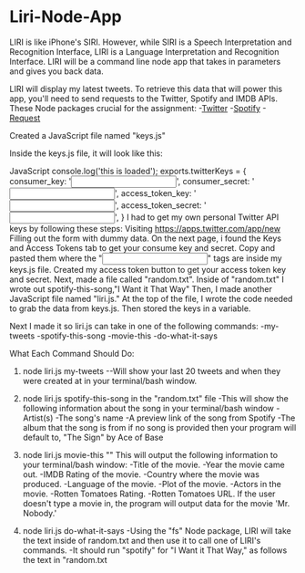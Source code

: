 # Liri-Node-App
 
LIRI is like iPhone's SIRI. However, while SIRI is a Speech Interpretation and Recognition Interface, LIRI is a Language Interpretation and Recognition Interface. LIRI will be a command line node app that takes in parameters and gives you back data.

LIRI will display my latest tweets. To retrieve this data that will power this app, you'll need to send requests to the Twitter, Spotify and IMDB APIs. 
These Node packages crucial for the assignment:
-[Twitter](https://www.npmjs.com/package/twitter)
-[Spotify](https://www.npmjs.com/package/spotify)
-[Request](https://www.npmjs.com/package/request)

Created a JavaScript file named "keys.js" 

Inside the keys.js file, it will look like this:

JavaScript
console.log('this is loaded');
exports.twitterKeys = {
  consumer_key: '<input here>',
  consumer_secret: '<input here>',
  access_token_key: '<input here>',
  access_token_secret: '<input here>',
}
I had to get my own personal Twitter API keys by following these steps:
Visiting <https://apps.twitter.com/app/new>
Filling out the form with dummy data.
On the next page, i found the Keys and Access Tokens tab to get your consume key and secret. 
Copy and pasted them where the "<input here>" tags are inside my keys.js file.
Created my access token button to get your access token key and secret. 
Next, made a file called "random.txt".
Inside of "random.txt" I wrote out spotify-this-song,"I Want it That Way"
Then, I made another JavaScript file named "liri.js."  At the top of the file, I wrote the code needed to grab the data from keys.js. Then stored the keys in a variable.

Next I made it so liri.js can take in one of the following commands:
-my-tweets
-spotify-this-song
-movie-this
-do-what-it-says

What Each Command Should Do:
1) node liri.js my-tweets
--Will show your last 20 tweets and when they were created at in your terminal/bash window.

2) node liri.js spotify-this-song in the "random.txt" file
-This will show the following information about the song in your terminal/bash window
-Artist(s)
-The song's name
-A preview link of the song from Spotify
-The album that the song is from
if no song is provided then your program will default to, "The Sign" by Ace of Base

3) node liri.js movie-this "<movie name here>"
This will output the following information to your terminal/bash window:
-Title of the movie.
-Year the movie came out.
-IMDB Rating of the movie.
-Country where the movie was produced.
-Language of the movie.
-Plot of the movie.
-Actors in the movie.
-Rotten Tomatoes Rating.
-Rotten Tomatoes URL.
If the user doesn't type a movie in, the program will output data for the movie 'Mr. Nobody.'

4) node liri.js do-what-it-says
-Using the "fs" Node package, LIRI will take the text inside of random.txt and then use it to call one of LIRI's commands.
-It should run "spotify" for "I Want it That Way," as follows the text in "random.txt
